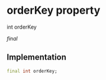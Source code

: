 


# orderKey property







int orderKey
  
_<span class="feature">final</span>_






## Implementation

```dart
final int orderKey;
```







